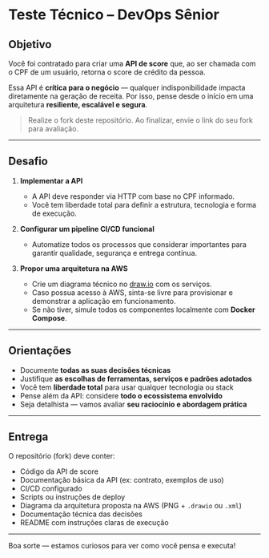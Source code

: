 # Teste Técnico – DevOps Sênior

## Objetivo

Você foi contratado para criar uma **API de score** que, ao ser chamada com o CPF de um usuário, retorna o score de crédito da pessoa.

Essa API é **crítica para o negócio** — qualquer indisponibilidade impacta diretamente na geração de receita. Por isso, pense desde o início em uma arquitetura **resiliente, escalável e segura**.

> Realize o fork deste repositório. Ao finalizar, envie o link do seu fork para avaliação.

---

## Desafio

1. **Implementar a API**  
   - A API deve responder via HTTP com base no CPF informado.
   - Você tem liberdade total para definir a estrutura, tecnologia e forma de execução.

2. **Configurar um pipeline CI/CD funcional**  
   - Automatize todos os processos que considerar importantes para garantir qualidade, segurança e entrega contínua.

3. **Propor uma arquitetura na AWS**  
   - Crie um diagrama técnico no [draw.io](https://draw.io) com os serviços.
   - Caso possua acesso à AWS, sinta-se livre para provisionar e demonstrar a aplicação em funcionamento.
   - Se não tiver, simule todos os componentes localmente com **Docker Compose**.

---

## Orientações

- Documente **todas as suas decisões técnicas**
- Justifique **as escolhas de ferramentas, serviços e padrões adotados**
- Você tem **liberdade total** para usar qualquer tecnologia ou stack
- Pense além da API: considere **todo o ecossistema envolvido**
- Seja detalhista — vamos avaliar **seu raciocínio e abordagem prática**

---

## Entrega

O repositório (fork) deve conter:

- Código da API de score
- Documentação básica da API (ex: contrato, exemplos de uso)
- CI/CD configurado
- Scripts ou instruções de deploy
- Diagrama da arquitetura proposta na AWS (PNG + `.drawio` ou `.xml`)
- Documentação técnica das decisões
- README com instruções claras de execução

---

Boa sorte — estamos curiosos para ver como você pensa e executa!
